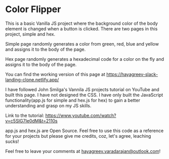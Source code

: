 # Color Flipper

This is a basic Vanilla JS project where the background color of the body element is changed when a button is clicked. There are two pages in this project, simple and hex.

Simple page randomly generates a color from green, red, blue and yellow and assigns it to the body of the page.

Hex page randomly generates a hexadecimal code for a color on the fly and assigns it to the body of the page.

You can find the working version of this page at https://hayagreev-slack-landing-clone.netlify.app/

I have followed John Smilga's Vannila JS projects tutorial on YouTube and built this page. I have not designed the CSS. I have only built the JavaScript functionality(app.js for simple and hex.js for hex) to gain a better understanding and grasp on my JS skills.

Link to the tutorial: https://www.youtube.com/watch?v=c5SIG7Ie0dM&t=2110s

app.js and hex.js are Open Source. Feel free to use this code as a reference for your projects but please give me credits, coz, let's agree, leaching sucks!

Feel free to leave your comments at hayagreev.varadarajan@outlook.com!